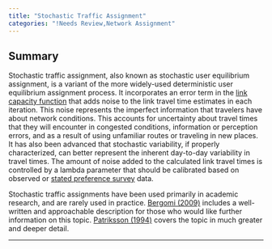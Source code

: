 ```yaml
---
title: "Stochastic Traffic Assignment"
categories: "!Needs Review,Network Assignment"
---
```


Summary
-------

Stochastic traffic assignment, also known as stochastic user equilibrium assignment, is a variant of the more widely-used deterministic user equilibrium assignment process. It incorporates an error term in the [link capacity function](link_capacity_function) that adds noise to the link travel time estimates in each iteration. This noise represents the imperfect information that travelers have about network conditions. This accounts for uncertainty about travel times that they will encounter in congested conditions, information or perception errors, and as a result of using unfamiliar routes or traveling in new places. It has also been advanced that stochastic variability, if properly characterized, can better represent the inherent day-to-day variability in travel times. The amount of noise added to the calculated link travel times is controlled by a lambda parameter that should be calibrated based on observed or [stated preference survey](stated_preference_survey) data.

Stochastic traffic assignments have been used primarily in academic research, and are rarely used in practice. [Bergomi (2009)](https://www.ifor.math.ethz.ch/staff/mbergomi/Mattia_Bergomi_Master) includes a well-written and approachable description for those who would like further information on this topic. [Patriksson (1994)](https://encrypted.google.com/books/about/The_Traffic_Assignment_Problem.html?id=pzVPAAAAMAAJ) covers the topic in much greater and deeper detail.

------------------------------------------------------------------------

